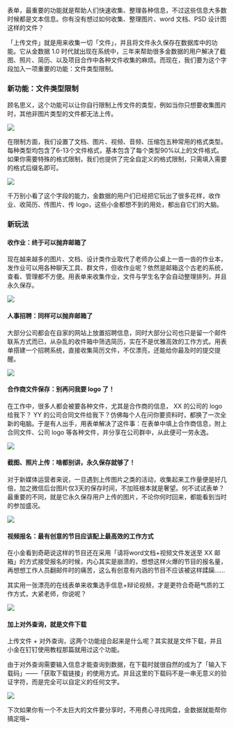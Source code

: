 表单，最重要的功能就是帮助人们快速收集、整理各种信息，不过这些信息大多数时候都是文本信息。你有没有想过如何收集、整理图片、word 文档、PSD 设计图这样的文件？

「上传文件」就是用来收集一切「文件」，并且将文件永久保存在数据库中的功能。它从金数据 1.0 时代就出现在系统中，三年来帮助很多金数据的用户解决了截图、照片、简历、以及项目合作中各种文件收集的麻烦。而现在，我们要为这个字段加入一项重要的功能：文件类型限制。

### 新功能：文件类型限制

顾名思义，这个功能可以让你自行限制上传文件的类型，例如当你只想要收集图片时，其他非图片类型的文件都无法上传。

![](https://blog.jinshuju.net/content/images/2016/07/-----.png)

在限制方面，我们设置了文档、图片、视频、音频、压缩包五种常用的格式类型。每种类型均包含了6-13个文件格式，基本包含了每个类型90%以上的文件格式。如果你需要特殊的格式限制，我们也提供了完全自定义的格式限制，只需填入需要的格式后缀名即可。

![](https://blog.jinshuju.net/content/images/2016/08/-------copy2.png)

千万别小看了这个字段的能力，金数据的用户们已经把它玩出了很多花样，收作业、收简历、传图片、传 logo，这些小金都想不到的用处，都出自它们的大脑。

### 新玩法

#### 收作业：终于可以抛弃邮箱了

现在越来越多的图片、文档、设计类作业取代了老师办公桌上一沓一沓的作业本，发作业可以用各种聊天工具、群文件，但收作业呢？依然是邮箱这个古老的系统，查看、管理都不方便。用表单来收集作业，文件与学生名字会自动整理排列，并且永久保存。

![](https://blog.jinshuju.net/content/images/2016/08/------4.png)

#### 人事招聘：同样可以抛弃邮箱了

大部分公司都会在自家的网站上放置招聘信息，同时大部分公司也只是留一个邮件联系方式而已，从杂乱的收件箱中筛选简历，实在不是优雅高效的工作方式。用表单搭建一个招聘系统，直接收集简历文件，不仅漂亮，还能给你最及时的提交提醒。

![](https://blog.jinshuju.net/content/images/2016/08/------.png)



#### 合作商文件保存：别再问我要 logo 了！

在工作中，很多人都会被要各种文件，尤其是合作商的信息， XX 的公司的 logo 给我下？ YY 的公司合同文件给我下？仿佛每个人在问你要资料时，都换了一次全新的电脑。于是有人出手，用表单解决了这件事：在表单中填上合作商信息，附上合同文件、公司 logo 等各种文件，并分享在公司群中，从此便可一劳永逸。

![](https://blog.jinshuju.net/content/images/2016/08/-----------.png)



#### 截图、照片上传：啥都别讲，永久保存就够了！

对于新媒体运营者来说，一旦遇到上传图片之类的活动，收集起来工作量便是好几倍，加之微信后台图片仅3天的保存时间，不加班根本就是奢望。何不试试表单？最重要的不同，就是它永久保存用户上传的图片，不论你何时回来，都能看到当时的参加盛况。



![](https://blog.jinshuju.net/content/images/2016/08/------------.png)

#### 视频报名：最有创意的节目应该配上最高效的工作方式

在小金看到奇葩说这样的节目还在采用「请将word文档+视频文件发送至 XX 邮箱」的方式接受报名的时候，内心其实是崩溃的，想想这样火爆的节目的报名量，再想想工作人员翻邮件时的痛苦，这么有创意有内涵的节目不应该被这样蹂躏......

其实用一张漂亮的在线表单来收集选手信息+辩论视频，才是更符合奇葩气质的工作方式，大紧老师，你说呢？



![](https://blog.jinshuju.net/content/images/2016/08/----------1.png)

#### 加上对外查询，就是文件下载

上传文件 + 对外查询，这两个功能组合起来是什么呢？其实就是文件下载，并且小金在钉钉使用教程那篇就用过这个功能。

由于对外查询需要输入信息才能查询到数据，在下载时就很自然的成为了「输入下载码」——「获取下载链接」的使用方式。并且这里的下载码不是一串无意义的验证字符，而是完全可以自定义的任何文字。

![](https://blog.jinshuju.net/content/images/2016/08/-------1.png)



下次如果你有一个不太巨大的文件要分享时，不用费心寻找网盘，金数据就能帮你搞定哦~

